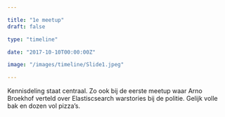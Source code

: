 ```yaml
---

title: "1e meetup"
draft: false

type: "timeline"

date: "2017-10-10T00:00:00Z"

image: "/images/timeline/Slide1.jpeg"

---
```


Kennisdeling staat centraal. Zo ook bij de eerste meetup waar Arno Broekhof verteld over Elastiscsearch warstories bij de politie. Gelijk volle bak en dozen vol pizza’s.

